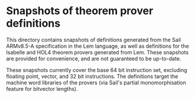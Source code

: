 # Snapshots of theorem prover definitions

This directory contains snapshots of definitions generated from the Sail
ARMv8.5-A specification in the Lem language, as well as definitions for the
Isabelle and HOL4 theorem provers generated from Lem.  These snapshots are
provided for convenience, and are not guaranteed to be up-to-date.

These snapshots currently cover the base 64 bit instruction set, excluding
floating point, vector, and 32 bit instructions.  The definitions target the
machine word libraries of the provers (via Sail's partial monomorphisation
feature for bitvector lengths).
